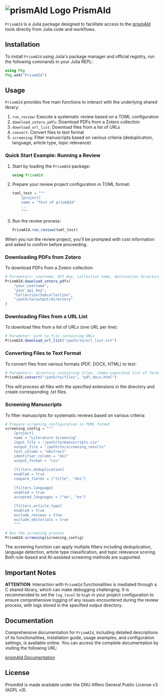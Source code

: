 # ![prismAId Logo](https://raw.githubusercontent.com/ricboer0/prismAId/main/figures/prismAId_logo.png) PrismAId

`PrismAId` is a Julia package designed to facilitate access to the [prismAId](https://github.com/open-and-sustainable/prismaid) tools directly from Julia code and workflows.

## Installation
To install `PrismAId` using Julia's package manager and official registry, run the following commands in your Julia REPL:
```julia
using Pkg
Pkg.add("PrismAId")
```

## Usage

`PrismAId` provides five main functions to interact with the underlying shared library:

1. `run_review`: Execute a systematic review based on a TOML configuration
2. `download_zotero_pdfs`: Download PDFs from a Zotero collection
3. `download_url_list`: Download files from a list of URLs
4. `convert`: Convert files to text format
5. `screening`: Filter manuscripts based on various criteria (deduplication, language, article type, topic relevance)

### Quick Start Example: Running a Review

1. Start by loading the `PrismAId` package:
   ```julia
   using PrismAId
   ```

2. Prepare your review project configuration in TOML format:
   ```julia
   toml_test = """
       [project]
       name = "Test of prismAId"
       ...
       """
   ```

3. Run the review process:
   ```julia
   PrismAId.run_review(toml_test)
   ```

When you run the review project, you'll be prompted with cost information and asked to confirm before proceeding.

### Downloading PDFs from Zotero

To download PDFs from a Zotero collection:

```julia
# Parameters: username, API key, collection name, destination directory
PrismAId.download_zotero_pdfs(
    "your_username",
    "your_api_key",
    "Collection/Subcollection",
    "/path/to/output/directory"
)
```

### Downloading Files from a URL List

To download files from a list of URLs (one URL per line):

```julia
# Parameter: path to file containing URLs
PrismAId.download_url_list("/path/to/url_list.txt")
```

### Converting Files to Text Format

To convert files from various formats (PDF, DOCX, HTML) to text:

```julia
# Parameters: directory containing files, comma-separated list of formats
PrismAId.convert("/path/to/files", "pdf,docx,html")
```

This will process all files with the specified extensions in the directory and create corresponding .txt files.

### Screening Manuscripts

To filter manuscripts for systematic reviews based on various criteria:

```julia
# Prepare screening configuration in TOML format
screening_config = """
    [project]
    name = "Literature Screening"
    input_file = "/path/to/manuscripts.csv"
    output_file = "/path/to/screening_results"
    text_column = "abstract"
    identifier_column = "doi"
    output_format = "csv"
    
    [filters.deduplication]
    enabled = true
    compare_fields = ["title", "doi"]
    
    [filters.language]
    enabled = true
    accepted_languages = ["en", "es"]
    
    [filters.article_type]
    enabled = true
    exclude_reviews = true
    exclude_editorials = true
    """

# Run the screening process
PrismAId.screening(screening_config)
```

The screening function can apply multiple filters including deduplication, language detection, article type classification, and topic relevance scoring. Both rule-based and AI-assisted screening methods are supported.

## Important Notes

**ATTENTION**: Interaction with `PrismAId` functionalities is mediated through a C shared library, which can make debugging challenging. It is recommended to set the `log_level` to `high` in your project configuration to ensure comprehensive logging of any issues encountered during the review process, with logs stored in the specified output directory.

## Documentation

Comprehensive documentation for `PrismAId`, including detailed descriptions of its functionalities, installation guide, usage examples, and configuration settings, is available online. You can access the complete documentation by visiting the following URL:

[prismAId Documentation](https://open-and-sustainable.github.io/prismaid)

## License
PrismAId is made available under the GNU Affero General Public License v3 (AGPL v3).
